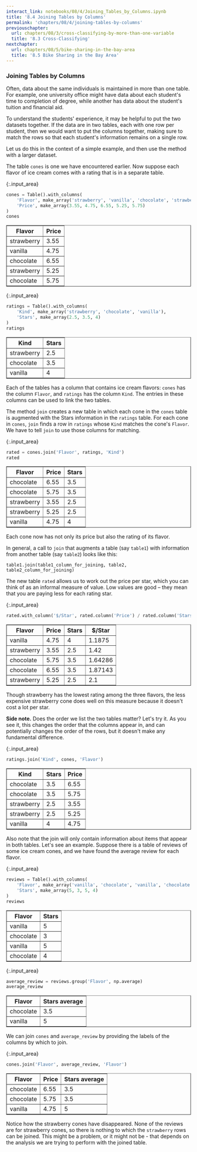 ```yaml
---
interact_link: notebooks/08/4/Joining_Tables_by_Columns.ipynb
title: '8.4 Joining Tables by Columns'
permalink: 'chapters/08/4/joining-tables-by-columns'
previouschapter:
  url: chapters/08/3/cross-classifying-by-more-than-one-variable
  title: '8.3 Cross-Classifying'
nextchapter:
  url: chapters/08/5/bike-sharing-in-the-bay-area
  title: '8.5 Bike Sharing in the Bay Area'
---
```


### Joining Tables by Columns ###
Often, data about the same individuals is maintained in more than one table. For example, one university office might have data about each student's time to completion of degree, while another has data about the student's tuition and financial aid.

To understand the students' experience, it may be helpful to put the two datasets together. If the data are in two tables, each with one row per student, then we would want to put the columns together, making sure to match the rows so that each student's information remains on a single row.

Let us do this in the context of a simple example, and then use the method with a larger dataset.

The table `cones` is one we have encountered earlier. Now suppose each flavor of ice cream comes with a rating that is in a separate table.


{:.input_area}
```python
cones = Table().with_columns(
    'Flavor', make_array('strawberry', 'vanilla', 'chocolate', 'strawberry', 'chocolate'),
    'Price', make_array(3.55, 4.75, 6.55, 5.25, 5.75)
)
cones
```




<div markdown="0">
<table border="1" class="dataframe">
    <thead>
        <tr>
            <th>Flavor</th> <th>Price</th>
        </tr>
    </thead>
    <tbody>
        <tr>
            <td>strawberry</td> <td>3.55 </td>
        </tr>
        <tr>
            <td>vanilla   </td> <td>4.75 </td>
        </tr>
        <tr>
            <td>chocolate </td> <td>6.55 </td>
        </tr>
        <tr>
            <td>strawberry</td> <td>5.25 </td>
        </tr>
        <tr>
            <td>chocolate </td> <td>5.75 </td>
        </tr>
    </tbody>
</table>
</div>




{:.input_area}
```python
ratings = Table().with_columns(
    'Kind', make_array('strawberry', 'chocolate', 'vanilla'),
    'Stars', make_array(2.5, 3.5, 4)
)
ratings
```




<div markdown="0">
<table border="1" class="dataframe">
    <thead>
        <tr>
            <th>Kind</th> <th>Stars</th>
        </tr>
    </thead>
    <tbody>
        <tr>
            <td>strawberry</td> <td>2.5  </td>
        </tr>
        <tr>
            <td>chocolate </td> <td>3.5  </td>
        </tr>
        <tr>
            <td>vanilla   </td> <td>4    </td>
        </tr>
    </tbody>
</table>
</div>



Each of the tables has a column that contains ice cream flavors: `cones` has the column `Flavor`, and `ratings` has the column `Kind`. The entries in these columns can be used to link the two tables.

The method `join` creates a new table in which each cone in the `cones` table is augmented with the Stars information in the `ratings` table.  For each cone in `cones`, `join` finds a row in `ratings` whose `Kind` matches the cone's `Flavor`. We have to tell `join` to use those columns for matching.


{:.input_area}
```python
rated = cones.join('Flavor', ratings, 'Kind')
rated
```




<div markdown="0">
<table border="1" class="dataframe">
    <thead>
        <tr>
            <th>Flavor</th> <th>Price</th> <th>Stars</th>
        </tr>
    </thead>
    <tbody>
        <tr>
            <td>chocolate </td> <td>6.55 </td> <td>3.5  </td>
        </tr>
        <tr>
            <td>chocolate </td> <td>5.75 </td> <td>3.5  </td>
        </tr>
        <tr>
            <td>strawberry</td> <td>3.55 </td> <td>2.5  </td>
        </tr>
        <tr>
            <td>strawberry</td> <td>5.25 </td> <td>2.5  </td>
        </tr>
        <tr>
            <td>vanilla   </td> <td>4.75 </td> <td>4    </td>
        </tr>
    </tbody>
</table>
</div>



Each cone now has not only its price but also the rating of its flavor.

In general, a call to `join` that augments a table (say `table1`) with information from another table (say `table2`) looks like this:

    table1.join(table1_column_for_joining, table2, table2_column_for_joining)

The new table `rated` allows us to work out the price per star, which you can think of as an informal measure of value. Low values are good – they mean that you are paying less for each rating star.


{:.input_area}
```python
rated.with_column('$/Star', rated.column('Price') / rated.column('Stars')).sort(3)
```




<div markdown="0">
<table border="1" class="dataframe">
    <thead>
        <tr>
            <th>Flavor</th> <th>Price</th> <th>Stars</th> <th>$/Star</th>
        </tr>
    </thead>
    <tbody>
        <tr>
            <td>vanilla   </td> <td>4.75 </td> <td>4    </td> <td>1.1875 </td>
        </tr>
        <tr>
            <td>strawberry</td> <td>3.55 </td> <td>2.5  </td> <td>1.42   </td>
        </tr>
        <tr>
            <td>chocolate </td> <td>5.75 </td> <td>3.5  </td> <td>1.64286</td>
        </tr>
        <tr>
            <td>chocolate </td> <td>6.55 </td> <td>3.5  </td> <td>1.87143</td>
        </tr>
        <tr>
            <td>strawberry</td> <td>5.25 </td> <td>2.5  </td> <td>2.1    </td>
        </tr>
    </tbody>
</table>
</div>



Though strawberry has the lowest rating among the three flavors, the less expensive strawberry cone does well on this measure because it doesn't cost a lot per star.

**Side note.** Does the order we list the two tables matter? Let's try it.  As you see it, this changes the order that the columns appear in, and can potentially changes the order of the rows, but it doesn't make any fundamental difference.


{:.input_area}
```python
ratings.join('Kind', cones, 'Flavor')
```




<div markdown="0">
<table border="1" class="dataframe">
    <thead>
        <tr>
            <th>Kind</th> <th>Stars</th> <th>Price</th>
        </tr>
    </thead>
    <tbody>
        <tr>
            <td>chocolate </td> <td>3.5  </td> <td>6.55 </td>
        </tr>
        <tr>
            <td>chocolate </td> <td>3.5  </td> <td>5.75 </td>
        </tr>
        <tr>
            <td>strawberry</td> <td>2.5  </td> <td>3.55 </td>
        </tr>
        <tr>
            <td>strawberry</td> <td>2.5  </td> <td>5.25 </td>
        </tr>
        <tr>
            <td>vanilla   </td> <td>4    </td> <td>4.75 </td>
        </tr>
    </tbody>
</table>
</div>



Also note that the join will only contain information about items that appear in both tables. Let's see an example. Suppose there is a table of reviews of some ice cream cones, and we have found the average review for each flavor.


{:.input_area}
```python
reviews = Table().with_columns(
    'Flavor', make_array('vanilla', 'chocolate', 'vanilla', 'chocolate'),
    'Stars', make_array(5, 3, 5, 4)
)
reviews
```




<div markdown="0">
<table border="1" class="dataframe">
    <thead>
        <tr>
            <th>Flavor</th> <th>Stars</th>
        </tr>
    </thead>
    <tbody>
        <tr>
            <td>vanilla  </td> <td>5    </td>
        </tr>
        <tr>
            <td>chocolate</td> <td>3    </td>
        </tr>
        <tr>
            <td>vanilla  </td> <td>5    </td>
        </tr>
        <tr>
            <td>chocolate</td> <td>4    </td>
        </tr>
    </tbody>
</table>
</div>




{:.input_area}
```python
average_review = reviews.group('Flavor', np.average)
average_review
```




<div markdown="0">
<table border="1" class="dataframe">
    <thead>
        <tr>
            <th>Flavor</th> <th>Stars average</th>
        </tr>
    </thead>
    <tbody>
        <tr>
            <td>chocolate</td> <td>3.5          </td>
        </tr>
        <tr>
            <td>vanilla  </td> <td>5            </td>
        </tr>
    </tbody>
</table>
</div>



We can join `cones` and `average_review` by providing the labels of the columns by which to join.


{:.input_area}
```python
cones.join('Flavor', average_review, 'Flavor')
```




<div markdown="0">
<table border="1" class="dataframe">
    <thead>
        <tr>
            <th>Flavor</th> <th>Price</th> <th>Stars average</th>
        </tr>
    </thead>
    <tbody>
        <tr>
            <td>chocolate</td> <td>6.55 </td> <td>3.5          </td>
        </tr>
        <tr>
            <td>chocolate</td> <td>5.75 </td> <td>3.5          </td>
        </tr>
        <tr>
            <td>vanilla  </td> <td>4.75 </td> <td>5            </td>
        </tr>
    </tbody>
</table>
</div>



Notice how the strawberry cones have disappeared. None of the reviews are for strawberry cones, so there is nothing to which the `strawberry` rows can be joined. This might be a problem, or it might not be - that depends on the analysis we are trying to perform with the joined table.
